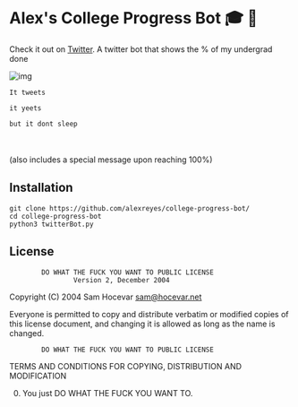 # Alex's College Progress Bot 🎓 🤖

Check it out on [Twitter](https://twitter.com/progresbot). A twitter bot that shows the % of my undergrad done

![img](https://i.imgur.com/ArL7QTF.png)

```
It tweets 

it yeets 

but it dont sleep
```
<br>
<br>
(also includes a special message upon reaching 100%)

## Installation

```
git clone https://github.com/alexreyes/college-progress-bot/
cd college-progress-bot
python3 twitterBot.py
```

## License
            DO WHAT THE FUCK YOU WANT TO PUBLIC LICENSE
                    Version 2, December 2004

 Copyright (C) 2004 Sam Hocevar <sam@hocevar.net>

 Everyone is permitted to copy and distribute verbatim or modified
 copies of this license document, and changing it is allowed as long
 as the name is changed.

            DO WHAT THE FUCK YOU WANT TO PUBLIC LICENSE
   TERMS AND CONDITIONS FOR COPYING, DISTRIBUTION AND MODIFICATION

  0. You just DO WHAT THE FUCK YOU WANT TO.
